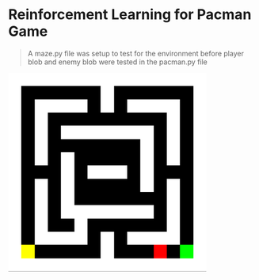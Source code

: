 # Reinforcement Learning for Pacman Game

> A maze.py file was setup to test for the environment before player blob and enemy blob were tested in the pacman.py file <br/>

<img src="/pacman/images/pacman.PNG" width="400" />
